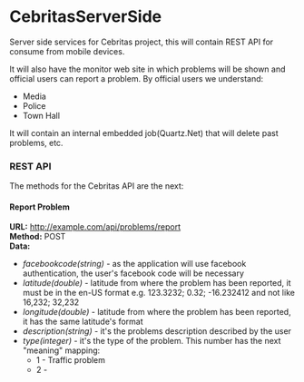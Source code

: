 CebritasServerSide
==================

Server side services for Cebritas project, this will contain REST API for consume from mobile devices.

It will also have the monitor web site in which problems will be shown and official users can report a problem.
By official users we understand:
 * Media
 * Police
 * Town Hall

It will contain an internal embedded job(Quartz.Net) that will delete past problems, etc.


### REST API

The methods for the Cebritas API are the next:

#### Report Problem

<b>URL:</b> http://example.com/api/problems/report <br>
<b>Method:</b> POST <br>
<b>Data:</b>
<ul>
  <li>
    <i>facebookcode(string)</i> - as the application will use facebook authentication, the user's facebook code will be necessary
  </li>
  <li>
    <i>latitude(double)</i> - latitude from where the problem has been reported, it must be in the en-US format e.g. 123.3232; 0.32; -16.232412 and not like 16,232; 32,232
  </li>
  <li>
    <i>longitude(double)</i> - latitude from where the problem has been reported, it has the same latitude's format
  </li>
  <li>
    <i>description(string)</i> - it's the problems description described by the user
  </li>
  <li>
    <i>type(integer)</i> - it's the type of the problem. This number has the next "meaning" mapping:
    <ul>
      <li>
        1 - Traffic problem
      </li>
      <li>
        2 - 
      </li>
    </ol>
  </li> 
</ul>
